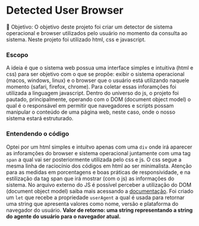 <h1>Detected User Browser </h1>
<p>🧶 Objetivo: O objetivo deste projeto foi criar um detector de sistema operacional e browser utilizados pelo usuário no momento da consulta ao sistema. Neste projeto foi utilizado html, css e javascript.</p>
<h3> Escopo </h3>
<p>A ideia é que o sistema web possua uma interface simples e intuitiva (html e css) para ser objetivo com o que se propõe: exibir o sistema operacional (macos, windows, linux) e o browser que o usuário está utilizando naquele momento (safari, firefox, chrome). Para coletar essas inforamções foi utilizada a linguagem javascript. Dentro do universo do js, o projeto foi pautado, principalmente, operando com o DOM (document object model) o qual é o responsável em permitir que navegadores e scripts possam manipular o conteúdo de uma página web, neste caso, onde o nosso sistema estará estruturado.  </p>

<h3> Entendendo o código </h3>
Optei por um html simples e intuitvo apenas com uma <code>div</code> onde irá aparecer as inforamções do browser e sistema operacional juntamente com uma tag <code>span</code> a qual vai ser posteriormente utilizada pelo css e js. O css segue a mesma linha de raciocínio dos códigos em html ao ser minimalista. Atenção para as medidas em porcentagens e boas práticas de responsividade, e na estilização da tag span que irá mostrar (com o js) as informações do sistema. No arquivo externo do JS é possível perceber a utilização do DOM (document object model) saiba mais acessando a <a href= "https://developer.mozilla.org/pt-BR/docs/Web/API/Document_Object_Model/Introduction#:~:text=O%20DOM%20(Document%20Object%20Model)%20representa%20o%20mesmo%20documento%20para,linguagem%20de%20script%20como%20JavaScript.">documentação</a>. Foi criado um <code>let</code> que recebe a propriedade <code>userAgent</code> a qual é usada para retornar uma string que apresenta valores como nome, versão e plataforma do navegador do usuário. <b>Valor de retorno<b>: uma string representando a string do agente do usuário para o navegador atual.
